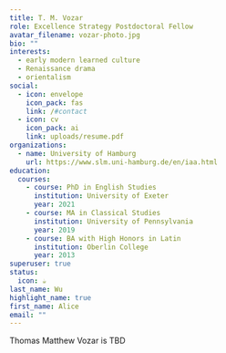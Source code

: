 ```yaml
---
title: T. M. Vozar
role: Excellence Strategy Postdoctoral Fellow
avatar_filename: vozar-photo.jpg
bio: ""
interests:
  - early modern learned culture
  - Renaissance drama
  - orientalism
social:
  - icon: envelope
    icon_pack: fas
    link: /#contact
  - icon: cv
    icon_pack: ai
    link: uploads/resume.pdf
organizations:
  - name: University of Hamburg
    url: https://www.slm.uni-hamburg.de/en/iaa.html
education:
  courses:
    - course: PhD in English Studies
      institution: University of Exeter
      year: 2021
    - course: MA in Classical Studies
      institution: University of Pennsylvania
      year: 2019
    - course: BA with High Honors in Latin
      institution: Oberlin College
      year: 2013
superuser: true
status:
  icon: ☕️
last_name: Wu
highlight_name: true
first_name: Alice
email: ""
---
```

Thomas Matthew Vozar is TBD